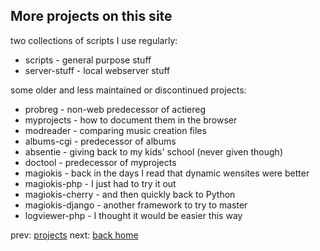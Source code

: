 ## More projects on this site

two collections of scripts I use regularly:

* scripts - general purpose stuff
* server-stuff - local webserver stuff

some older and less maintained or discontinued projects:

* probreg - non-web predecessor of actiereg 
* myprojects - how to document them in the browser
* modreader - comparing music creation files
* albums-cgi - predecessor of albums
* absentie - giving back to my kids' school (never given though)
* doctool - predecessor of myprojects
* magiokis - back in the days I read that dynamic wensites were better
* magiokis-php - I just had to try it out 
* magiokis-cherry - and then quickly back to Python
* magiokis-django - another framework to try to master
* logviewer-php - I thought it would be easier this way


prev: [projects](projects.md)  next: [back home](README.md)
